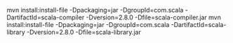 mvn install:install-file -Dpackaging=jar -DgroupId=com.scala -DartifactId=scala-compiler -Dversion=2.8.0 -Dfile=scala-compiler.jar
mvn install:install-file -Dpackaging=jar -DgroupId=com.scala -DartifactId=scala-library -Dversion=2.8.0 -Dfile=scala-library.jar
